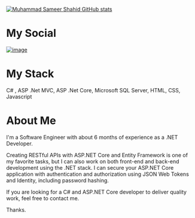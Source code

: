 [![Muhammad Sameer Shahid GitHub stats](https://github-readme-stats.vercel.app/api?username=MuhammadSameerShahid0)](https://github.com/anuraghazra/github-readme-stats)

# My Social 
<a href="https://www.linkedin.com/in/muhammad-sameer-shahid">![image](https://private-user-images.githubusercontent.com/146189016/313431459-d2d107c4-4f0b-4508-94cd-57cb0d1b97d4.png?jwt=eyJhbGciOiJIUzI1NiIsInR5cCI6IkpXVCJ9.eyJpc3MiOiJnaXRodWIuY29tIiwiYXVkIjoicmF3LmdpdGh1YnVzZXJjb250ZW50LmNvbSIsImtleSI6ImtleTUiLCJleHAiOjE3MjU5Nzk1NTYsIm5iZiI6MTcyNTk3OTI1NiwicGF0aCI6Ii8xNDYxODkwMTYvMzEzNDMxNDU5LWQyZDEwN2M0LTRmMGItNDUwOC05NGNkLTU3Y2IwZDFiOTdkNC5wbmc_WC1BbXotQWxnb3JpdGhtPUFXUzQtSE1BQy1TSEEyNTYmWC1BbXotQ3JlZGVudGlhbD1BS0lBVkNPRFlMU0E1M1BRSzRaQSUyRjIwMjQwOTEwJTJGdXMtZWFzdC0xJTJGczMlMkZhd3M0X3JlcXVlc3QmWC1BbXotRGF0ZT0yMDI0MDkxMFQxNDQwNTZaJlgtQW16LUV4cGlyZXM9MzAwJlgtQW16LVNpZ25hdHVyZT1mOGE2YmRkZTE0Y2I3ZjQwNmIwMzJkNDNjMTdiMmM4MzA5M2M4NTA2MjZkY2MyNzliYTE3MmY1NzJmMzE5YTdiJlgtQW16LVNpZ25lZEhlYWRlcnM9aG9zdCZhY3Rvcl9pZD0wJmtleV9pZD0wJnJlcG9faWQ9MCJ9.kf8gRio7IM-D7o6zV9GOEy6BOMN1BJ6_dm02S9s-1uk) </a> 
# My Stack  
C# , ASP .Net MVC, ASP .Net Core, Microsoft SQL Server, HTML, CSS, Javascript

# About Me 
I'm a Software Engineer with about 6 months of experience as a .NET Developer.

Creating RESTful APIs with ASP.NET Core and Entity Framework is one of my favorite tasks, but I can also work on both front-end and back-end development using the .NET stack. I can secure your ASP.NET Core application with authentication and authorization using JSON Web Tokens and Identity, including password hashing.

If you are looking for a C# and ASP.NET Core developer to deliver quality work, feel free to contact me.

Thanks.
<!---
MuhammadSameerShahid0/MuhammadSameerShahid0 is a ✨ special ✨ repository because its README.md (this file) appears on your GitHub profile.
You can click the Preview link to take a look at your changes.
--->
